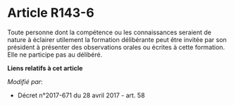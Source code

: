 # Article R143-6

Toute personne dont la compétence ou les connaissances seraient de nature à éclairer utilement la formation délibérante peut
être invitée par son président à présenter des observations orales ou écrites à cette formation. Elle ne participe pas au
délibéré.

**Liens relatifs à cet article**

_Modifié par_:

  - Décret n°2017-671 du 28 avril 2017 - art. 58

